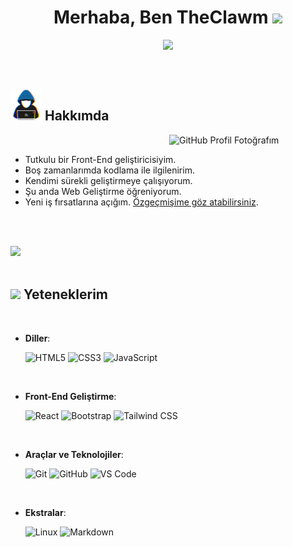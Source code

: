 <h1 align="center"><b>Merhaba, Ben TheClawm </b><img src="https://media.giphy.com/media/hvRJCLFzcasrR4ia7z/giphy.gif" width="35"></h1>

<p align="center">
  <a href="https://github.com/claw2m"><img src="https://readme-typing-svg.herokuapp.com?font=Times+New+Roman&color=cyan&size=25&center=true&vCenter=true&width=600&height=100&lines=Ben+Front-End+Developerım!"></a>
</p>

<br>

## <picture><img src="https://github.com/0xAbdulKhalid/0xAbdulKhalid/raw/main/assets/mdImages/about_me.gif" width="50px"></picture> **Hakkımda**

<picture> 
  <img align="right" src="https://avatars.githubusercontent.com/Claw2M" width="250px" alt="GitHub Profil Fotoğrafım">
</picture>

<br>

- Tutkulu bir Front-End geliştiricisiyim.  
- Boş zamanlarımda kodlama ile ilgilenirim.  
- Kendimi sürekli geliştirmeye çalışıyorum.  
- Şu anda Web Geliştirme öğreniyorum.  
- Yeni iş fırsatlarına açığım. [Özgeçmişime göz atabilirsiniz](https://read.cv/username).  

<br><br>

<img src="https://user-images.githubusercontent.com/73097560/115834477-dbab4500-a447-11eb-908a-139a6edaec5c.gif"><br><br>

## <img src="https://media2.giphy.com/media/QssGEmpkyEOhBCb7e1/giphy.gif?cid=ecf05e47a0n3gi1bfqntqmob8g9aid1oyj2wr3ds3mg700bl&rid=giphy.gif" width="25"><b> Yeteneklerim</b>
<br>

<p align="center">

- **Diller**:

    ![HTML5](https://img.shields.io/badge/HTML5-%23E34F26.svg?style=for-the-badge&logo=html5&logoColor=white)
    ![CSS3](https://img.shields.io/badge/CSS3-%231572B6.svg?style=for-the-badge&logo=css3&logoColor=white)
    ![JavaScript](https://img.shields.io/badge/JavaScript-%23F7DF1E.svg?style=for-the-badge&logo=javascript&logoColor=black)

<br>   

- **Front-End Geliştirme**:

   ![React](https://img.shields.io/badge/React-%2320232a.svg?style=for-the-badge&logo=react&logoColor=%2361DAFB)
   ![Bootstrap](https://img.shields.io/badge/Bootstrap-%23563D7C.svg?style=for-the-badge&logo=bootstrap&logoColor=white)
   ![Tailwind CSS](https://img.shields.io/badge/TailwindCSS-%2338B2AC.svg?style=for-the-badge&logo=tailwind-css&logoColor=white)

<br>

- **Araçlar ve Teknolojiler**:

    ![Git](https://img.shields.io/badge/Git-%23F05033.svg?style=for-the-badge&logo=git&logoColor=white)
    ![GitHub](https://img.shields.io/badge/GitHub-%23121011.svg?style=for-the-badge&logo=github&logoColor=white)
    ![VS Code](https://img.shields.io/badge/Visual_Studio_Code-%23007ACC.svg?style=for-the-badge&logo=visual-studio-code&logoColor=white)

<br>

- **Ekstralar**:

    ![Linux](https://img.shields.io/badge/Linux-%23FCC624.svg?style=for-the-badge&logo=linux&logoColor=black)
    ![Markdown](https://img.shields.io/badge/Markdown-%23000000.svg?style=for-the-badge&logo=markdown&logoColor=white)

</p>
